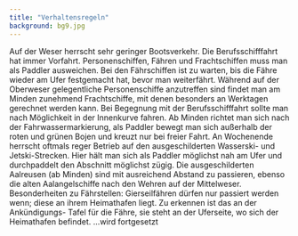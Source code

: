 ```yaml
---
title: "Verhaltensregeln"
background: bg9.jpg
---
```

Auf der Weser herrscht sehr geringer Bootsverkehr. Die Berufsschifffahrt hat immer Vorfahrt. Personenschiffen,  Fähren und Frachtschiffen muss man als Paddler ausweichen. Bei den Fährschiffen ist zu warten, bis die Fähre wieder am Ufer festgemacht hat, bevor man weiterfährt. Während auf der Oberweser gelegentliche Personenschiffe anzutreffen sind findet man am Minden zunehmend Frachtschiffe, mit denen besonders an Werktagen gerechnet werden kann. Bei Begegnung mit der Berufsschifffahrt sollte man nach Möglichkeit in der Innenkurve fahren.
Ab Minden richtet man sich nach der Fahrwassermarkierung, als Paddler bewegt man sich außerhalb der roten und grünen Bojen und kreuzt nur bei freier Fahrt.
An Wochenende herrscht oftmals reger Betrieb auf den ausgeschilderten Wasserski- und Jetski-Strecken. Hier hält man sich als Paddler möglichst nah am Ufer und durchpaddelt den Abschnitt möglichst zügig.
Die ausgeschilderten Aalreusen (ab Minden) sind mit ausreichend Abstand zu passieren, ebenso die alten Aalangelschiffe nach den Wehren auf der Mittelweser.
Besonderheiten zu Fährstellen: Gierseilfähren dürfen nur passiert werden wenn; diese an ihrem Heimathafen liegt. Zu erkennen ist das an der Ankündigungs- Tafel für die Fähre, sie steht an der Uferseite, wo sich der Heimathafen befindet.
...wird fortgesetzt
